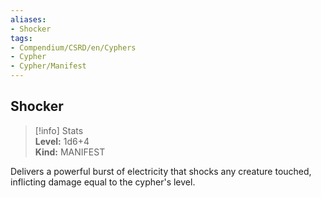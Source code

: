 ```yaml
---
aliases:
- Shocker
tags:
- Compendium/CSRD/en/Cyphers
- Cypher
- Cypher/Manifest
---
```


  
## Shocker  
>[!info] Stats  
> **Level:** 1d6+4  
> **Kind:** MANIFEST
  
Delivers a powerful burst of electricity that shocks any creature touched, inflicting damage equal to the cypher's level.